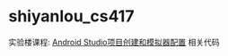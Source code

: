 shiyanlou_cs417
===============

实验楼课程: [Android Studio项目创建和模拟器配置](http://www.shiyanlou.com/courses/417) 相关代码